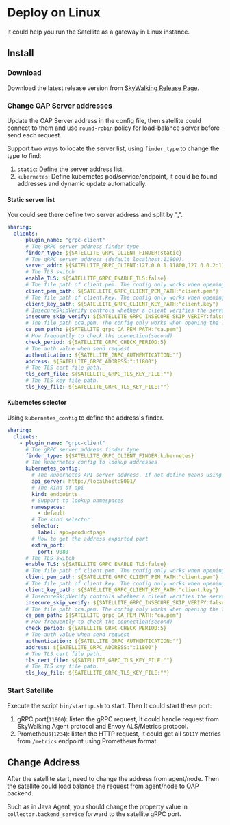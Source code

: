 # Deploy on Linux

It could help you run the Satellite as a gateway in Linux instance.

## Install

### Download

Download the latest release version from [SkyWalking Release Page](https://skywalking.apache.org/downloads/#SkyWalkingSatellite).

### Change OAP Server addresses

Update the OAP Server address in the config file, then satellite could connect to them and use `round-robin` policy for load-balance server before send each request.

Support two ways to locate the server list, using `finder_type` to change the type to find:
1. `static`: Define the server address list.
2. `kubernetes`: Define kubernetes pod/service/endpoint, it could be found addresses and dynamic update automatically.

#### Static server list

You could see there define two server address and split by ",".

```yaml
sharing:
  clients:
    - plugin_name: "grpc-client"
      # The gRPC server address finder type
      finder_type: ${SATELLITE_GRPC_CLIENT_FINDER:static}
      # The gRPC server address (default localhost:11800).
      server_addr: ${SATELLITE_GRPC_CLIENT:127.0.0.1:11800,127.0.0.2:11800}
      # The TLS switch
      enable_TLS: ${SATELLITE_GRPC_ENABLE_TLS:false}
      # The file path of client.pem. The config only works when opening the TLS switch.
      client_pem_path: ${SATELLITE_GRPC_CLIENT_PEM_PATH:"client.pem"}
      # The file path of client.key. The config only works when opening the TLS switch.
      client_key_path: ${SATELLITE_GRPC_CLIENT_KEY_PATH:"client.key"}
      # InsecureSkipVerify controls whether a client verifies the server's certificate chain and host name.
      insecure_skip_verify: ${SATELLITE_GRPC_INSECURE_SKIP_VERIFY:false}
      # The file path oca.pem. The config only works when opening the TLS switch.
      ca_pem_path: ${SATELLITE_grpc_CA_PEM_PATH:"ca.pem"}
      # How frequently to check the connection(second)
      check_period: ${SATELLITE_GRPC_CHECK_PERIOD:5}
      # The auth value when send request
      authentication: ${SATELLITE_GRPC_AUTHENTICATION:""}
      address: ${SATELLITE_GRPC_ADDRESS:":11800"}
      # The TLS cert file path.
      tls_cert_file: ${SATELLITE_GRPC_TLS_KEY_FILE:""}
      # The TLS key file path.
      tls_key_file: ${SATELLITE_GRPC_TLS_KEY_FILE:""}
```

#### Kubernetes selector

Using `kubernetes_config` to define the address's finder.

```yaml
sharing:
  clients:
    - plugin_name: "grpc-client"
      # The gRPC server address finder type
      finder_type: ${SATELLITE_GRPC_CLIENT_FINDER:kubernetes}
      # The kubernetes config to lookup addresses
      kubernetes_config:
        # The kubernetes API server address, If not define means using in kubernetes mode to connect
        api_server: http://localhost:8001/
        # The kind of api
        kind: endpoints
        # Support to lookup namespaces
        namespaces:
          - default
        # The kind selector
        selector:
          label: app=productpage
        # How to get the address exported port
        extra_port:
          port: 9080
      # The TLS switch
      enable_TLS: ${SATELLITE_GRPC_ENABLE_TLS:false}
      # The file path of client.pem. The config only works when opening the TLS switch.
      client_pem_path: ${SATELLITE_GRPC_CLIENT_PEM_PATH:"client.pem"}
      # The file path of client.key. The config only works when opening the TLS switch.
      client_key_path: ${SATELLITE_GRPC_CLIENT_KEY_PATH:"client.key"}
      # InsecureSkipVerify controls whether a client verifies the server's certificate chain and host name.
      insecure_skip_verify: ${SATELLITE_GRPC_INSECURE_SKIP_VERIFY:false}
      # The file path oca.pem. The config only works when opening the TLS switch.
      ca_pem_path: ${SATELLITE_grpc_CA_PEM_PATH:"ca.pem"}
      # How frequently to check the connection(second)
      check_period: ${SATELLITE_GRPC_CHECK_PERIOD:5}
      # The auth value when send request
      authentication: ${SATELLITE_GRPC_AUTHENTICATION:""}
      address: ${SATELLITE_GRPC_ADDRESS:":11800"}
      # The TLS cert file path.
      tls_cert_file: ${SATELLITE_GRPC_TLS_KEY_FILE:""}
      # The TLS key file path.
      tls_key_file: ${SATELLITE_GRPC_TLS_KEY_FILE:""}
```

### Start Satellite

Execute the script `bin/startup.sh` to start. Then It could start these port:
1. gRPC port(`11800`): listen the gRPC request, It could handle request from SkyWalking Agent protocol and Envoy ALS/Metrics protocol.
2. Prometheus(`1234`): listen the HTTP request, It could get all `SO11Y` metrics from `/metrics` endpoint using Prometheus format.

## Change Address

After the satellite start, need to change the address from agent/node. Then the satellite could load balance the request from agent/node to OAP backend.

Such as in Java Agent, you should change the property value in `collector.backend_service` forward to the satellite gRPC port.
